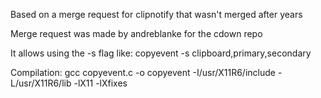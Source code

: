Based on a merge request for clipnotify that wasn't merged after years

Merge request was made by andreblanke for the cdown repo

It allows using the -s flag like: copyevent -s clipboard,primary,secondary

Compilation: gcc copyevent.c -o copyevent -I/usr/X11R6/include -L/usr/X11R6/lib -lX11 -lXfixes